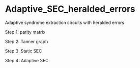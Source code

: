 # Adaptive_SEC_heralded_errors

Adaptive syndrome extraction circuits with heralded errors 

Step 1: parity matrix 

Step 2: Tanner graph

Step 3: Static SEC

Step 4: Adaptive SEC

